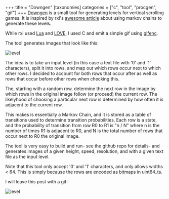 +++
title = "Downgen"
[taxonomies]
categories = ["c", "tool", "procgen", "gif"]
+++
[Downgen](https://github.com/nsmryan/downgen) is a small tool for generating levels
for vertical scrolling games. It is inspired by rxi's 
[awesome article](https://rxi.github.io/level_generation_using_markov_chains.html)
about using markov chains to generate these levels.


While rxi used [Lua](https://www.lua.org/home.html) and [LOVE](https://love2d.org/),
I used C and emit a simple gif using [gifenc](https://github.com/lecram/gifenc).


The tool generates images that look like this:


![level](itscomputersciencetime.com/data/downgen.gif)


The idea is to take an input level (in this case a text file with '0' and '1'
characters), split it into rows, and map out which rows occur next to which
other rows. I decided to account for both rows that occur after as well
as rows that occur before other rows when checking this.


The, starting with a random row, determine the next row in the image by
which rows in the original image follow (or proceed) the current row.
The likelyhood of choosing a particular next row is determined by how
often it is adjacent to the current row.


This makes is essentially a Markov Chain, and it is stored as a table of
transitions used to determine transition probabilities. Each row is a state,
and the probability of transition from row R0 to R1 is "n / N" where n is the
number of times R1 is adjacent to R0, and N is the total
number of rows that occur next to R0 the original image.


The tool is very easy to build and run- see the github repo for details-
and generates images of a given height, speed, resolution, and with a given
text file as the input level.


Note that this tool only accept '0' and '1' characters, and only
allows widths < 64. This is simply because the rows are encoded
as bitmaps in uint64\_ts.


I will leave this post with a gif:

![level](itscomputersciencetime.com/data/downgenlong.gif)

